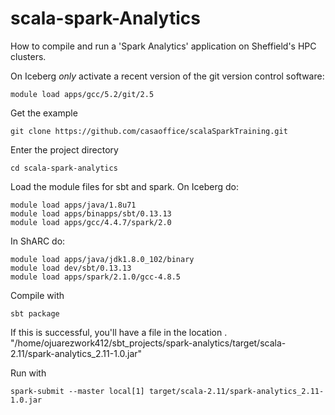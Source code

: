 # scala-spark-Analytics

How to compile and run a 'Spark Analytics' application on Sheffield's HPC clusters.

On Iceberg *only* activate a recent version of the git version control software:

```
module load apps/gcc/5.2/git/2.5
```

Get the example

```
git clone https://github.com/casaoffice/scalaSparkTraining.git
```

Enter the project directory

```
cd scala-spark-analytics
```

Load the module files for sbt and spark. On Iceberg do:

```
module load apps/java/1.8u71
module load apps/binapps/sbt/0.13.13 
module load apps/gcc/4.4.7/spark/2.0
```

In ShARC do:

```
module load apps/java/jdk1.8.0_102/binary
module load dev/sbt/0.13.13
module load apps/spark/2.1.0/gcc-4.8.5
```

Compile with

```
sbt package
```

If this is successful, you'll have a file in the location .
"/home/ojuarezwork412/sbt_projects/spark-analytics/target/scala-2.11/spark-analytics_2.11-1.0.jar"

Run with

```
spark-submit --master local[1] target/scala-2.11/spark-analytics_2.11-1.0.jar
```

